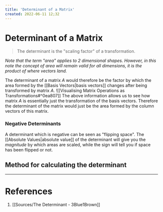 ```yaml
---
title: 'Determinant of a Matrix'
created: 2022-06-11 12;32
---
```

# Determinant of a Matrix
>The determinant is the "scaling factor" of a transformation. 

*Note that the term "area" applies to 2 dimensional shapes. However, in this note the concept of area will remain valid for all dimensions, it is the product of where vectors land.*

The determinant of a matrix $A$ would therefore be the factor by which the area formed by the [[Basis Vectors|basis vectors]] changes after being transformed by matrix $A$.
![[Visualising Matrix Operations as Transformations#^0ea807]]
The above information allows us to see how matrix $A$ is essentially just the transformation of the basis vectors. Therefore the determinant of the matrix would just be the area formed by the column vectors of this matrix.

### Negative Determinants
A determinant which is negative can be seen as "flipping space". The [[Absolute Values|absolute value]] of the determinant will give you the *magnitude* by which areas are scaled, while the sign will tell you if space has been flipped or not.

## Method for calculating the determinant

---
# References
1. [[Sources/The Determinant - 3Blue1Brown]]